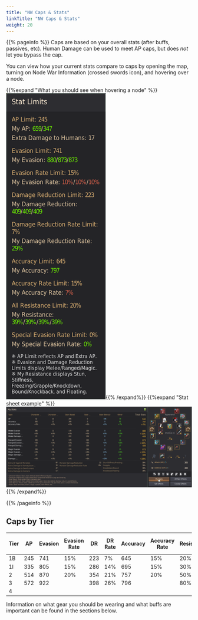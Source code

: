 ```yaml
---
title: "NW Caps & Stats"
linkTitle: "NW Caps & Stats"
weight: 20
---
```


{{% pageinfo %}}
Caps are based on your overall stats (after buffs, passives, etc). Human Damage can be used to meet AP caps, but does _not_ let you bypass the cap.

You can view how your current stats compare to caps by opening the map, turning on Node War Information (crossed swords icon), and hovering over a node.

{{%expand "What you should see when hovering a node" %}}![NW Caps](../_images/NW_Caps.png){{% /expand%}}
{{%expand "Stat sheet example" %}}![Stat Sheet](../_images/Stat_Sheet.png){{% /expand%}}

{{% /pageinfo %}}


## Caps by Tier

| Tier | AP  | Evasion | Evasion Rate | DR  | DR Rate | Accuracy | Accuracy Rate | Resistance | Special Evasion Rate |
-------|-----|---------|--------------|-----|---------|----------|---------------|------------|----------------------|
| 1B   | 245 | 741     | 15%          | 223 | 7%      | 645      | 15%           | 20%        | 0%                   |
| 1I   | 335 | 805     | 15%          | 286 | 14%     | 695      | 15%           | 30%        | 0%                   |
| 2    | 514 | 870     | 20%          | 354 | 21%     | 757      | 20%           | 50%        | 20%                  |
| 3    | 572 | 922     |              | 398 | 26%     | 796      |               | 80%        |                      |
| 4    |     |         |              |     |         |          |               |            |                      |

Information on what gear you should be wearing and what buffs are important can be found in the sections below.